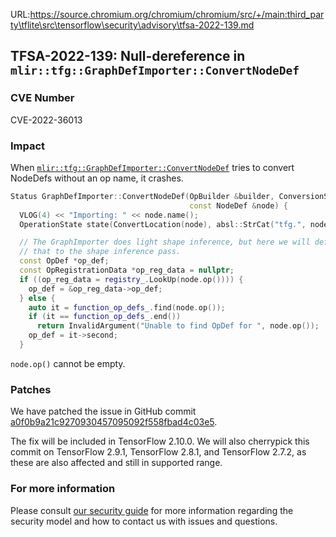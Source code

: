 URL:https://source.chromium.org/chromium/chromium/src/+/main:third_party\tflite\src\tensorflow\security\advisory\tfsa-2022-139.md
## TFSA-2022-139: Null-dereference in `mlir::tfg::GraphDefImporter::ConvertNodeDef`

### CVE Number
CVE-2022-36013

### Impact
When [`mlir::tfg::GraphDefImporter::ConvertNodeDef`](https://github.com/tensorflow/tensorflow/blob/master/tensorflow/core/ir/importexport/graphdef_import.cc) tries to convert NodeDefs without an op name, it crashes.
```cpp
Status GraphDefImporter::ConvertNodeDef(OpBuilder &builder, ConversionState &s,
                                        const NodeDef &node) {
  VLOG(4) << "Importing: " << node.name();
  OperationState state(ConvertLocation(node), absl::StrCat("tfg.", node.op()));

  // The GraphImporter does light shape inference, but here we will defer all of
  // that to the shape inference pass.
  const OpDef *op_def;
  const OpRegistrationData *op_reg_data = nullptr;
  if ((op_reg_data = registry_.LookUp(node.op()))) {
    op_def = &op_reg_data->op_def;
  } else {
    auto it = function_op_defs_.find(node.op());
    if (it == function_op_defs_.end())
      return InvalidArgument("Unable to find OpDef for ", node.op());
    op_def = it->second;
  }
```
`node.op()` cannot be empty.


### Patches
We have patched the issue in GitHub commit [a0f0b9a21c9270930457095092f558fbad4c03e5](https://github.com/tensorflow/tensorflow/commit/a0f0b9a21c9270930457095092f558fbad4c03e5).

The fix will be included in TensorFlow 2.10.0. We will also cherrypick this commit on TensorFlow 2.9.1, TensorFlow 2.8.1, and TensorFlow 2.7.2, as these are also affected and still in supported range.


### For more information
Please consult [our security guide](https://github.com/tensorflow/tensorflow/blob/master/SECURITY.md) for more information regarding the security model and how to contact us with issues and questions.
